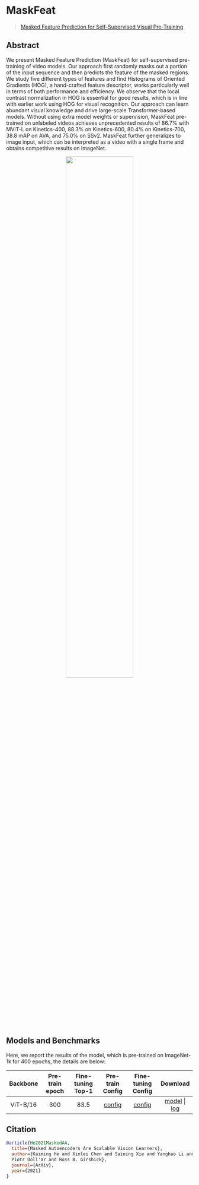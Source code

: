 # MaskFeat

> [Masked Feature Prediction for Self-Supervised Visual Pre-Training](https://arxiv.org/abs/2112.09133v1)

<!-- [ALGORITHM] -->

## Abstract

We present Masked Feature Prediction (MaskFeat) for self-supervised pre-training of video models. Our approach first randomly masks out a portion of the input sequence and then predicts the feature of the masked regions. We study five different types of features and find Histograms of Oriented Gradients (HOG), a hand-crafted feature descriptor, works particularly well in terms of both performance and efficiency. We observe that the local contrast normalization in HOG is essential for good results, which is in line with earlier work using HOG for visual recognition. Our approach can learn abundant visual knowledge and drive large-scale Transformer-based models. Without using extra model weights or supervision, MaskFeat pre-trained on unlabeled videos achieves unprecedented results of 86.7% with MViT-L on Kinetics-400, 88.3% on Kinetics-600, 80.4% on Kinetics-700, 38.8 mAP on AVA, and 75.0% on SSv2. MaskFeat further generalizes to image input, which can be interpreted as a video with a single frame and obtains competitive results on ImageNet.

<div align="center">
<img src="https://user-images.githubusercontent.com/48178838/190090285-428f07c0-0887-4ce8-b94f-f719cfd25622.png" width="60%"/>
</div>

## Models and Benchmarks

Here, we report the results of the model, which is pre-trained on ImageNet-1k
for 400 epochs, the details are below:

| Backbone | Pre-train epoch | Fine-tuning Top-1 |                                                            Pre-train Config                                                            |                                                                     Fine-tuning Config                                                                      |                                                                                                                      Download                                                                                                                       |
| :------: | :-------------: | :---------------: | :------------------------------------------------------------------------------------------------------------------------------------: | :---------------------------------------------------------------------------------------------------------------------------------------------------------: | :-------------------------------------------------------------------------------------------------------------------------------------------------------------------------------------------------------------------------------------------------: |
| ViT-B/16 |       300       |       83.5        | [config](https://github.com/open-mmlab/mmselfsup/blob/master/configs/selfsup/maskfeat/maskfeat_vit-base-p16_8xb256-coslr-300e_in1k.py) | [config](https://github.com/open-mmlab/mmselfsup/blob/master/configs/benchmarks/classification/imagenet/maskfeat_vit-base-p16_ft-8xb512-coslr-100e_in1k.py) | [model](https://download.openmmlab.com/mmselfsup/mae/mae_vit-base-p16_8xb512-coslr-400e_in1k-224_20220223-85be947b.pth) \| [log](https://download.openmmlab.com/mmselfsup/mae/mae_vit-base-p16_8xb512-coslr-300e_in1k-224_20220210_140925.log.json) |

## Citation

```bibtex
@article{He2021MaskedAA,
  title={Masked Autoencoders Are Scalable Vision Learners},
  author={Kaiming He and Xinlei Chen and Saining Xie and Yanghao Li and
  Piotr Doll'ar and Ross B. Girshick},
  journal={ArXiv},
  year={2021}
}
```
